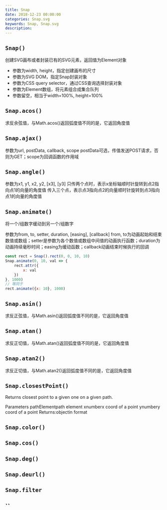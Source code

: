```yaml
---
title: Snap
date: 2018-12-23 00:00:00
categories: Snap.svg
keywords: Snap, Snap.svg
description: 
---
```


## `Snap()`

创建SVG画布或者封装已有的SVG元素，返回值为Element对象

- 参数为width, height，指定创建画布的尺寸
- 参数为SVG DOM，指定Snap封装对象
- 参数为CSS query selector，通过CSS查询选择封装对象
- 参数为Element数组，将元素组合成集合队列
- 参数留空，相当于width=100%, height=100%

## `Snap.acos()`

求反余弦值，与Math.acos()返回弧度值不同的是，它返回角度值

## `Snap.ajax()`

参数为url, postData, callback, scope
postData可选，传值发送POST请求，否则为GET；scope为回调函数的作用域

## `Snap.angle()`

参数为x1, y1, x2, y2, [x3], [y3]
只传两个点时，表示x坐标轴顺时针旋转到点2指向点1的向量的角度值
传入三个点，表示点3指向点2的向量顺时针旋转到点3指向点1的向量的角度值

## `Snap.animate()`

将一个/组数字缓动到另一个/组数字

参数为from, to, setter, duration, [easing], [callback]
from, to为动画起始和结束数值或数组；setter是参数为各个数值或数组中间值的动画执行函数；duration为动画持续毫秒时间；easing为缓动函数；callback动画结束时候执行的回调

``` JavaScript
const rect = Snap().rect(0, 0, 10, 10)
Snap.animate(0, 10, val => {
    rect.attr({
        x: val
    })
}, 1000)
// 等同于
rect.animate({x: 10}, 1000)
```
<!-- ## `Snap.animation()` -->

## `Snap.asin()`

求反正弦值，与Math.asin()返回弧度值不同的是，它返回角度值

## `Snap.atan()`

求反正切值，与Math.atan()返回弧度值不同的是，它返回角度值

## `Snap.atan2()`

求反正切值，与Math.atan2()返回弧度值不同的是，它返回角度值

## `Snap.closestPoint()`

Returns closest point to a given one on a given path.

Parameters
pathElementpath element
xnumberx coord of a point
ynumbery coord of a point
Returns:objectin format

## `Snap.color()`

## `Snap.cos()`

## `Snap.deg()`

## `Snap.deurl()`

## `Snap.filter`

## ``